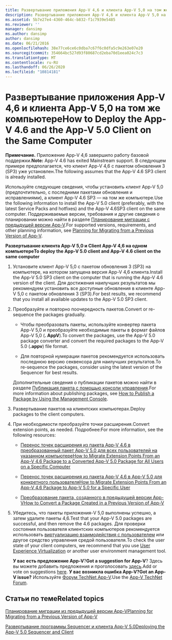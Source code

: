 ```yaml
---
title: Развертывание приложения App-V 4,6 и клиента App-V 5,0 на том же компьютере
description: Развертывание приложения App-V 4,6 и клиента App-V 5,0 на том же компьютере
ms.assetid: 5b7e27e4-4360-464c-b832-f1c7939e5485
ms.reviewer: ''
manager: dansimp
ms.author: dansimp
author: dansimp
ms.date: 06/21/2016
ms.openlocfilehash: 38e77ce6ce6c0dba7c67f6c0dfa5c9e263e07e20
ms.sourcegitcommit: 354664bc527d93f80687cd2eba70d1eea024c7c3
ms.translationtype: MT
ms.contentlocale: ru-RU
ms.lasthandoff: 06/26/2020
ms.locfileid: "10814181"
---
```

# <span data-ttu-id="6f67e-103">Развертывание приложения App-V 4,6 и клиента App-V 5,0 на том же компьютере</span><span class="sxs-lookup"><span data-stu-id="6f67e-103">How to Deploy the App-V 4.6 and the App-V 5.0 Client on the Same Computer</span></span>

<span data-ttu-id="6f67e-104">**Примечание.** Приложение App-V 4,6 завершило работу базовой поддержки.</span><span class="sxs-lookup"><span data-stu-id="6f67e-104">**Note:** App-V 4.6 has exited Mainstream support.</span></span> <span data-ttu-id="6f67e-105">В следующем примере предполагается, что клиент App-V 4,6 с пакетом обновления 3 (SP3) уже установлен.</span><span class="sxs-lookup"><span data-stu-id="6f67e-105">The following assumes that the App-V 4.6 SP3 client is already installed.</span></span>

<span data-ttu-id="6f67e-106">Используйте следующие сведения, чтобы установить клиент App-V 5,0 (предпочтительно, с последними пакетами обновления и исправлениями), а клиент App-V 4.6 SP3 — на том же компьютере.</span><span class="sxs-lookup"><span data-stu-id="6f67e-106">Use the following information to install the App-V 5.0 client (preferably, with the latest Service Packs and hotfixes) and the App-V 4.6SP3 client on the same computer.</span></span> <span data-ttu-id="6f67e-107">Поддерживаемые версии, требования и другие сведения о планировании можно найти в разделе [Планирование миграции с предыдущей версии App-V](planning-for-migrating-from-a-previous-version-of-app-v.md).</span><span class="sxs-lookup"><span data-stu-id="6f67e-107">For supported versions, requirements, and other planning information, see [Planning for Migrating from a Previous Version of App-V](planning-for-migrating-from-a-previous-version-of-app-v.md).</span></span>

**<span data-ttu-id="6f67e-108">Развертывание клиента App-V 5,0 и Client App-V 4,6 на одном компьютере</span><span class="sxs-lookup"><span data-stu-id="6f67e-108">To deploy the App-V 5.0 client and App-V 4.6 client on the same computer</span></span>**

1.  <span data-ttu-id="6f67e-109">Установите клиент App-V 5,0 с пакетом обновления 3 (SP3) на компьютере, на котором запущена версия App-V 4,6 клиента.</span><span class="sxs-lookup"><span data-stu-id="6f67e-109">Install the App-V 5.0 SP3 client on the computer that is running the App-V 4.6 version of the client.</span></span> <span data-ttu-id="6f67e-110">Для достижения наилучших результатов мы рекомендуем установить все доступные обновления в клиенте App-V 5,0 с пакетом обновления 3 (SP3).</span><span class="sxs-lookup"><span data-stu-id="6f67e-110">For best results, we recommend that you install all available updates to the App-V 5.0 SP3 client.</span></span>

2.  <span data-ttu-id="6f67e-111">Преобразуйте и повторно поочередность пакетов.</span><span class="sxs-lookup"><span data-stu-id="6f67e-111">Convert or re-sequence the packages gradually.</span></span>

    -   <span data-ttu-id="6f67e-112">Чтобы преобразовать пакеты, используйте конвертер пакета App-V 5,0 и преобразуйте необходимые пакеты в формат файлов App-V 5,0 (**. AppV**).</span><span class="sxs-lookup"><span data-stu-id="6f67e-112">To convert the packages, use the App-V 5.0 package converter and convert the required packages to the App-V 5.0 (**.appv**) file format.</span></span>

    -   <span data-ttu-id="6f67e-113">Для повторной нумерации пакетов рекомендуется использовать последнюю версию секвенсора для наилучших результатов.</span><span class="sxs-lookup"><span data-stu-id="6f67e-113">To re-sequence the packages, consider using the latest version of the Sequencer for best results.</span></span>

    <span data-ttu-id="6f67e-114">Дополнительные сведения о публикации пакетов можно найти в разделе [Публикация пакета с помощью консоли управления](how-to-publish-a-package-by-using-the-management-console-50.md).</span><span class="sxs-lookup"><span data-stu-id="6f67e-114">For more information about publishing packages, see [How to Publish a Package by Using the Management Console](how-to-publish-a-package-by-using-the-management-console-50.md).</span></span>

3.  <span data-ttu-id="6f67e-115">Развертывание пакетов на клиентских компьютерах.</span><span class="sxs-lookup"><span data-stu-id="6f67e-115">Deploy packages to the client computers.</span></span>

4.  <span data-ttu-id="6f67e-116">При необходимости преобразуйте точки расширения.</span><span class="sxs-lookup"><span data-stu-id="6f67e-116">Convert extension points, as needed.</span></span> <span data-ttu-id="6f67e-117">Подробнее:</span><span class="sxs-lookup"><span data-stu-id="6f67e-117">For more information, see the following resources:</span></span>

    -   [<span data-ttu-id="6f67e-118">Перенос точек расширения из пакета App-V 4.6 в преобразованный пакет App-V 5.0 для всех пользователей на указанном компьютере</span><span class="sxs-lookup"><span data-stu-id="6f67e-118">How to Migrate Extension Points From an App-V 4.6 Package to a Converted App-V 5.0 Package for All Users on a Specific Computer</span></span>](how-to-migrate-extension-points-from-an-app-v-46-package-to-a-converted-app-v-50-package-for-all-users-on-a-specific-computer.md)

    -   [<span data-ttu-id="6f67e-119">Перенос точек расширения из пакета App-V 4.6 в App-V 5.0 для конкретного пользователя</span><span class="sxs-lookup"><span data-stu-id="6f67e-119">How to Migrate Extension Points From an App-V 4.6 Package to App-V 5.0 for a Specific User</span></span>](how-to-migrate-extension-points-from-an-app-v-46-package-to-app-v-50-for-a-specific-user.md)

    -   [<span data-ttu-id="6f67e-120">Преобразование пакета, созданного в предыдущей версии App-V</span><span class="sxs-lookup"><span data-stu-id="6f67e-120">How to Convert a Package Created in a Previous Version of App-V</span></span>](how-to-convert-a-package-created-in-a-previous-version-of-app-v.md)

5.  <span data-ttu-id="6f67e-121">Убедитесь, что пакеты приложения-V 5,0 выполнены успешно, а затем удалите пакеты 4,6.</span><span class="sxs-lookup"><span data-stu-id="6f67e-121">Test that your App-V 5.0 packages are successful, and then remove the 4.6 packages.</span></span> <span data-ttu-id="6f67e-122">Для проверки состояния пользователя клиентских компьютеров рекомендуется использовать [виртуализацию взаимодействия с пользователем](https://technet.microsoft.com/library/dn458947.aspx) или другое средство управления средой пользователя.</span><span class="sxs-lookup"><span data-stu-id="6f67e-122">To check the user state of your client computers, we recommend that you use [User Experience Virtualization](https://technet.microsoft.com/library/dn458947.aspx) or another user environment management tool.</span></span>

    <span data-ttu-id="6f67e-123">**У вас есть предложение App-V**?</span><span class="sxs-lookup"><span data-stu-id="6f67e-123">**Got a suggestion for App-V**?</span></span> <span data-ttu-id="6f67e-124">Здесь вы можете добавить предложения и проголосовать [здесь](http://appv.uservoice.com/forums/280448-microsoft-application-virtualization).</span><span class="sxs-lookup"><span data-stu-id="6f67e-124">Add or vote on suggestions [here](http://appv.uservoice.com/forums/280448-microsoft-application-virtualization).</span></span> **<span data-ttu-id="6f67e-125">У вас возникла ошибка App-V?</span><span class="sxs-lookup"><span data-stu-id="6f67e-125">Got an App-V issue?</span></span>** <span data-ttu-id="6f67e-126">Используйте [Форум TechNet App-V](https://social.technet.microsoft.com/Forums/home?forum=mdopappv).</span><span class="sxs-lookup"><span data-stu-id="6f67e-126">Use the [App-V TechNet Forum](https://social.technet.microsoft.com/Forums/home?forum=mdopappv).</span></span>

## <span data-ttu-id="6f67e-127">Статьи по теме</span><span class="sxs-lookup"><span data-stu-id="6f67e-127">Related topics</span></span>


[<span data-ttu-id="6f67e-128">Планирование миграции из предыдущей версии App-V</span><span class="sxs-lookup"><span data-stu-id="6f67e-128">Planning for Migrating from a Previous Version of App-V</span></span>](planning-for-migrating-from-a-previous-version-of-app-v.md)

[<span data-ttu-id="6f67e-129">Развертывание программы Sequencer и клиента App-V 5.0</span><span class="sxs-lookup"><span data-stu-id="6f67e-129">Deploying the App-V 5.0 Sequencer and Client</span></span>](deploying-the-app-v-50-sequencer-and-client.md)

 

 





